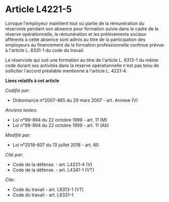 # Article L4221-5

Lorsque l'employeur maintient tout ou partie de la rémunération du réserviste pendant son absence pour formation suivie dans
le cadre de la réserve opérationnelle, la rémunération et les prélèvements sociaux afférents à cette absence sont admis au
titre de la participation des employeurs au financement de la formation professionnelle continue prévue à l'article L. 6331-1
du code du travail. 

Le réserviste qui suit une formation au titre de l'article L. 6313-1 du même code durant ses activités dans la réserve
opérationnelle n'est pas tenu de solliciter l'accord préalable mentionné à l'article L. 4221-4.

**Liens relatifs à cet article**

_Codifié par_:

  - Ordonnance n°2007-465 du 29 mars 2007 - art. Annexe (V)

_Anciens textes_:

  - Loi n°99-894 du 22 octobre 1999 - art. 11 (M)
  - Loi n°99-894 du 22 octobre 1999 - art. 11 (Ab)

_Modifié par_:

  - Loi n°2018-607 du 13 juillet 2018 - art. 60

_Cité par_:

  - Code de la défense. - art. L4221-4 (V)
  - Code de la défense. - art. L4341-1 (VT)

_Cite_:

  - Code du travail - art. L6313-1 (VT)
  - Code du travail - art. L6331-1
